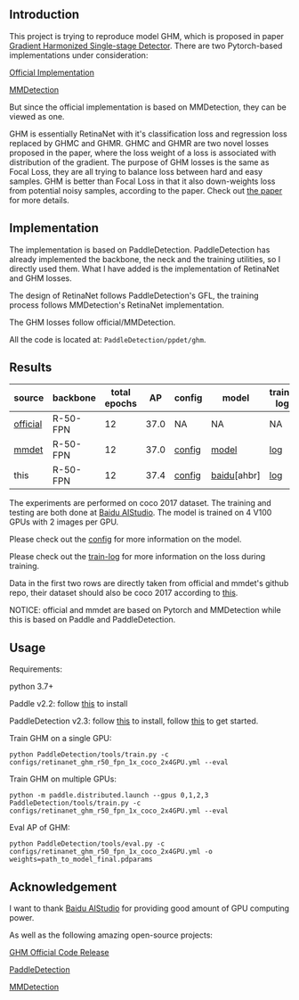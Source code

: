 

## Introduction

This project is trying to reproduce model GHM, which is proposed in paper [Gradient Harmonized Single-stage Detector](https://arxiv.org/abs/1811.05181). There are two Pytorch-based implementations under consideration:

[Official Implementation](https://github.com/libuyu/GHM_Detection)

[MMDetection](https://github.com/open-mmlab/mmdetection/tree/v2.16.0/configs/ghm)

But since the official implementation is based on MMDetection, they can be viewed as one. 

GHM is essentially RetinaNet with it's classification loss and regression loss replaced by GHMC and GHMR. GHMC and GHMR are two novel losses proposed in the paper, where the loss weight of a loss is associated with distribution of the gradient. The purpose of GHM losses is the same as Focal Loss, they are all trying to balance loss between hard and easy samples. GHM is better than Focal Loss in that it also down-weights loss from potential noisy samples, according to the paper. Check out [the paper](https://arxiv.org/abs/1811.05181) for more details.

## Implementation

The implementation is based on PaddleDetection. PaddleDetection has already implemented the backbone, the neck and the training utilities, so I directly used them. What I have added is the implementation of RetinaNet and GHM losses.

The design of RetinaNet follows PaddleDetection's GFL, the training process follows MMDetection's RetinaNet implementation.

The GHM losses follow official/MMDetection. 

All the code is located at: `PaddleDetection/ppdet/ghm`.

## Results

| source                                                       | backbone | total epochs | AP   | config                                                       | model                                                        | train-log                                                    |
| ------------------------------------------------------------ | -------- | ------------ | ---- | ------------------------------------------------------------ | ------------------------------------------------------------ | ------------------------------------------------------------ |
| [official](https://github.com/libuyu/GHM_Detection)          | R-50-FPN | 12           | 37.0 | NA                                                           | NA                                                           | NA                                                           |
| [mmdet](https://github.com/open-mmlab/mmdetection/tree/master/configs/ghm) | R-50-FPN | 12           | 37.0 | [config](https://github.com/open-mmlab/mmdetection/tree/master/configs/ghm/retinanet_ghm_r50_fpn_1x_coco.py) | [model](https://download.openmmlab.com/mmdetection/v2.0/ghm/retinanet_ghm_r50_fpn_1x_coco/retinanet_ghm_r50_fpn_1x_coco_20200130-a437fda3.pth) | [log](https://download.openmmlab.com/mmdetection/v2.0/ghm/retinanet_ghm_r50_fpn_1x_coco/retinanet_ghm_r50_fpn_1x_coco_20200130_004213.log.json) |
| this                                                         | R-50-FPN | 12           | 37.4 | [config](https://github.com/thisisi3/Paddle-GHM/blob/main/configs/retinanet_ghm_r50_fpn_1x_coco_2x4GPU.yml) | [baidu](https://pan.baidu.com/s/1UmUXq6UKZuQhvld9SXXGKg)[ahbr] | [log](https://github.com/thisisi3/Paddle-GHM/blob/main/workerlog.0) |

The experiments are performed on coco 2017 dataset. The training and testing are both done at  [Baidu AIStudio](https://aistudio.baidu.com/aistudio/index). The model is trained on 4 V100 GPUs with 2 images per GPU. 

Please check out the [config](https://github.com/thisisi3/Paddle-GHM/blob/main/configs/retinanet_ghm_r50_fpn_1x_coco_2x4GPU.yml) for more information on the model.

Please check out the [train-log](https://github.com/thisisi3/Paddle-GHM/blob/main/workerlog.0) for more information on the loss during training. 

Data in the first two rows are directly taken from official and mmdet's github repo, their dataset should also be coco 2017 according to [this](https://github.com/open-mmlab/mmdetection/blob/master/docs/model_zoo.md). 

NOTICE: official and mmdet are based on Pytorch and MMDetection while this is based on Paddle and PaddleDetection.

## Usage

Requirements: 

python 3.7+

Paddle v2.2: follow [this](https://www.paddlepaddle.org.cn/install/quick) to install

PaddleDetection v2.3: follow [this](https://github.com/PaddlePaddle/PaddleDetection/blob/release/2.3/docs/tutorials/INSTALL.md) to install, follow [this](https://github.com/PaddlePaddle/PaddleDetection/blob/release/2.3/docs/tutorials/GETTING_STARTED.md) to get started. 



Train GHM on a single GPU:

```shell
python PaddleDetection/tools/train.py -c configs/retinanet_ghm_r50_fpn_1x_coco_2x4GPU.yml --eval
```

Train GHM on multiple GPUs:

```shell
python -m paddle.distributed.launch --gpus 0,1,2,3 PaddleDetection/tools/train.py -c configs/retinanet_ghm_r50_fpn_1x_coco_2x4GPU.yml --eval
```

Eval AP of GHM:

```shell
python PaddleDetection/tools/eval.py -c configs/retinanet_ghm_r50_fpn_1x_coco_2x4GPU.yml -o weights=path_to_model_final.pdparams
```



## Acknowledgement 

I want to thank [Baidu AIStudio](https://aistudio.baidu.com/aistudio/index) for providing good amount of GPU computing power. 

As well as the following amazing open-source projects:

[GHM Official Code Release](https://github.com/libuyu/GHM_Detection)

[PaddleDetection](https://github.com/PaddlePaddle/PaddleDetection)

[MMDetection](https://github.com/open-mmlab/mmdetection)

